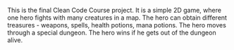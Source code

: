 This is the final Clean Code Course project. 
It is a simple 2D game, where one hero fights with many creatures in a map. The hero can obtain 
different treasures - weapons, spells, health potions, mana potions. The hero moves through a 
special dungeon. The hero wins if he gets out of the dungeon alive.
